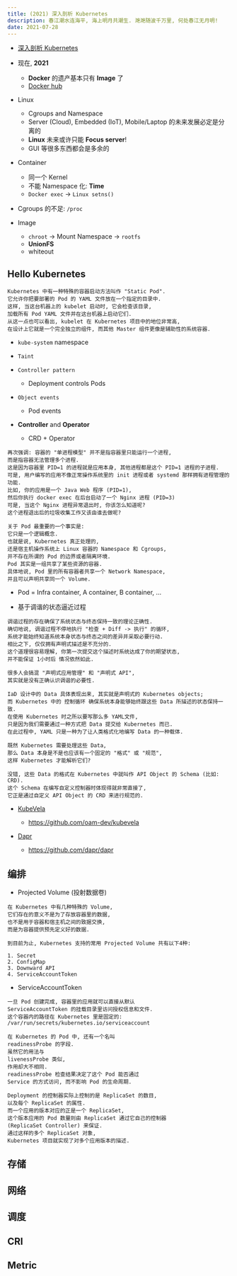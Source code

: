 ```yaml
---
title: (2021) 深入剖析 Kubernetes
description: 春江潮水连海平, 海上明月共潮生. 滟滟随波千万里, 何处春江无月明!
date: 2021-07-28
---
```


* [深入剖析 Kubernetes](https://book.douban.com/subject/35424872/)

* 现在, **2021**
  - **Docker** 的遗产基本只有 **Image** 了
  - [Docker hub](https://hub.docker.com)

* Linux
  - Cgroups and Namespace
  - Server (Cloud), Embedded (IoT), Mobile/Laptop 的未来发展必定是分离的
  - **Linux** 未来或许只能 **Focus server**!
  - GUI 等很多东西都会是多余的
* Container
  - 同一个 Kernel
  - 不能 Namespace 化: **Time**
  - `Docker exec` -> `Linux setns()`
* Cgroups 的不足: `/proc`
* Image
  - `chroot` -> Mount Namespace -> `rootfs`
  - **UnionFS**
  - whiteout

## Hello Kubernetes

```
Kubernetes 中有一种特殊的容器启动方法叫作 "Static Pod".
它允许你把要部署的 Pod 的 YAML 文件放在一个指定的目录中.
这样, 当这台机器上的 kubelet 启动时, 它会检查该目录,
加载所有 Pod YAML 文件并在这台机器上启动它们.
从这一点也可以看出, kubelet 在 Kubernetes 项目中的地位非常高,
在设计上它就是一个完全独立的组件, 而其他 Master 组件更像是辅助性的系统容器.
```

* `kube-system` namespace
* `Taint`
* `Controller pattern`
  - Deployment controls Pods
* `Object events`
  - Pod events

* **Controller** and **Operator**
  - CRD + Operator

```
再次强调: 容器的 "单进程模型" 并不是指容器里只能运行一个进程,
而是指容器无法管理多个进程.
这是因为容器里 PID=1 的进程就是应用本身, 其他进程都是这个 PID=1 进程的子进程.
可是, 用户编写的应用不像正常操作系统里的 init 进程或者 systemd 那样拥有进程管理的功能.
比如, 你的应用是一个 Java Web 程序 (PID=1),
然后你执行 docker exec 在后台启动了一个 Nginx 进程 (PID=3)
可是, 当这个 Nginx 进程异常退出时, 你该怎么知道呢?
这个进程退出后的垃圾收集工作又该由谁去做呢?
```

```
关于 Pod 最重要的一个事实是:
它只是一个逻辑概念.
也就是说, Kubernetes 真正处理的,
还是宿主机操作系统上 Linux 容器的 Namespace 和 Cgroups,
并不存在所谓的 Pod 的边界或者隔离环境.
Pod 其实是一组共享了某些资源的容器.
具体地说, Pod 里的所有容器者共享一个 Network Namespace,
并且可以声明共享同一个 Volume.
```

* Pod = Infra container, A container, B container, ...

* 基于调谐的状态逼近过程

```
调谐过程的存在确保了系统状态与终态保持一致的理论正确性.
确切地说, 调谐过程不停地执行 "检查 + Diff -> 执行" 的循环,
系统才能始终知道系统本身状态与终态之间的差异并采取必要行动.
相比之下, 仅仅拥有声明式描述是不充分的.
这个道理很容易理解, 你第一次提交这个描述时系统达成了你的期望状态,
并不能保证 1小时后 情况依然如此.

很多人会搞混 "声明式应用管理" 和 "声明式 API",
其实就是没有正确认识调谐的必要性.
```

```
IaD 设计中的 Data 具体表现出来, 其实就是声明式的 Kubernetes objects;
而 Kubernetes 中的 控制循环 确保系统本身能够始终跟这些 Data 所描述的状态保持一致.
在使用 Kubernetes 时之所以要写那么多 YAML文件,
只是因为我们需要通过一种方式把 Data 提交给 Kubernetes 而已.
在此过程中, YAML 只是一种为了让人类格式化地编写 Data 的一种载体.

既然 Kubernetes 需要处理这些 Data,
那么 Data 本身是不是也应该有一个固定的 "格式" 或 "规范",
这样 Kubernetes 才能解析它们?

没错, 这些 Data 的格式在 Kubernetes 中就叫作 API Object 的 Schema (比如: CRD).
这个 Schema 在编写自定义控制器时体现得就非常直接了,
它正是通过自定义 API Object 的 CRD 来进行规范的.
```

* [KubeVela](https://kubevela.io)
  - https://github.com/oam-dev/kubevela

* [Dapr](https://dapr.io)
  - https://github.com/dapr/dapr

## 编排

* Projected Volume (投射数据卷)

```
在 Kubernetes 中有几种特殊的 Volume,
它们存在的意义不是为了存放容器里的数据,
也不是用于容器和宿主机之间的致据交换,
而是为容器提供预先定义好的数据.

到目前为止, Kubernetes 支持的常用 Projected Volume 共有以下4种:

1. Secret
2. ConfigMap
3. Downward API
4. ServiceAccountToken
```

* ServiceAccountToken

```
一旦 Pod 创建完成, 容器里的应用就可以直接从默认
ServiceAccountToken 的挂载目录里访问授权信息和文件.
这个容器内的路径在 Kubernetes 里是固定的:
/var/run/secrets/kubernetes.io/serviceaccount
```

```
在 Kubernetes 的 Pod 中, 还有一个名叫
readinessProbe 的字段.
虽然它的用法与
livenessProbe 类似,
作用却大不相同.
readinessProbe 检查结果决定了这个 Pod 能否通过
Service 的方式访问, 而不影响 Pod 的生命周期.
```

```
Deployment 的控制器实际上控制的是 ReplicaSet 的数目,
以及每个 ReplicaSet 的属性.
而一个应用的版本对应的正是一个 ReplicaSet,
这个版本应用的 Pod 数量则由 ReplicaSet 通过它自己的控制器
(ReplicaSet Controller) 来保证.
通过这样的多个 ReplicaSet 对象,
Kubernetes 项目就实现了对多个应用版本的描述.
```

## 存储

## 网络

## 调度

## CRI

## Metric
